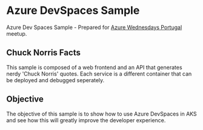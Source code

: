
# Azure DevSpaces Sample

Azure Dev Spaces Sample - Prepared for [Azure Wednesdays Portugal](https://www.meetup.com/Azure-Wednesdays-Portugal/) meetup.

## Chuck Norris Facts

This sample is composed of a web frontend and an API that generates nerdy 'Chuck Norris' quotes. Each service is a different container that can be deployed and debugged seperately.

## Objective

The objective of this sample is to show how to use Azure DevSpaces in AKS and see how this will greatly improve the developer experience.
